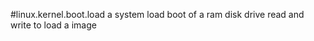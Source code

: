 #linux.kernel.boot.load
a system load boot of a ram disk drive read and write to load a image






